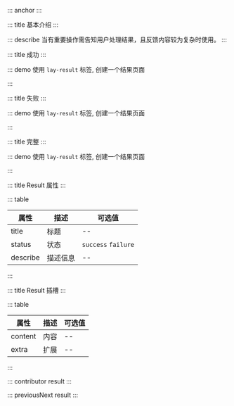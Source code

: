 ::: anchor
:::

::: title 基本介绍
:::

::: describe 当有重要操作需告知用户处理结果，且反馈内容较为复杂时使用。
:::

::: title 成功
:::

::: demo 使用 `lay-result` 标签, 创建一个结果页面

<template>
  <lay-result></lay-result>
</template>

<script>
import { ref } from 'vue'

export default {
  setup() {

    return {
    }
  }
}
</script>

:::

::: title 失败
:::

::: demo 使用 `lay-result` 标签, 创建一个结果页面

<template>
  <lay-result status="failure"></lay-result>
</template>

<script>
import { ref } from 'vue'

export default {
  setup() {

    return {
    }
  }
}
</script>

:::

::: title 完整
:::

::: demo 使用 `lay-result` 标签, 创建一个结果页面

<template>
  <lay-result status="failure">
    <template #extra>
      <lay-button type="primary">再来一次</lay-button>
      <lay-button >返回首页</lay-button>
    </template>
  </lay-result>
</template>

<script>
import { ref } from 'vue'

export default {
  setup() {

    return {
    }
  }
}
</script>

:::

::: title Result 属性
:::

::: table

| 属性        | 描述     | 可选值 |
| ----------- | -------- | ------ |
| title | 标题 | --     |
| status | 状态 | `success` `failure` |
| describe | 描述信息 | -- |

:::

::: title Result 插槽
:::

::: table

| 属性        | 描述     | 可选值 |
| ----------- | -------- | ------ |
| content | 内容 | --     |
| extra | 扩展 | --     |

:::

::: contributor result
:::  

::: previousNext result
:::
